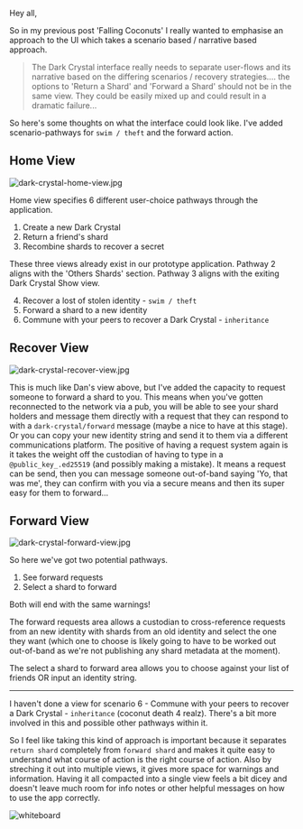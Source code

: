 Hey all,

So in my previous post 'Falling Coconuts' I really wanted to emphasise an approach to the UI which takes a scenario based / narrative based approach.

> The Dark Crystal interface really needs to separate user-flows and its narrative based on the differing scenarios / recovery strategies.... the options to 'Return a Shard' and 'Forward a Shard' should not be in the same view. They could be easily mixed up and could result in a dramatic failure...

So here's some thoughts on what the interface could look like. I've added scenario-pathways for `swim / theft` and the forward action.

## Home View 
![dark-crystal-home-view.jpg]('img/design1.jpg')

Home view specifies 6 different user-choice pathways through the application.

1. Create a new Dark Crystal
2. Return a friend's shard
3. Recombine shards to recover a secret

These three views already exist in our prototype application. Pathway 2  aligns with the 'Others Shards' section. Pathway 3 aligns with the exiting Dark Crystal Show view.

4. Recover a lost of stolen identity - `swim / theft`
5. Forward a shard to a new identity
6. Commune with your peers to recover a Dark Crystal - `inheritance`

## Recover View
![dark-crystal-recover-view.jpg]('img/design2.jpg')

This is much like Dan's view above, but I've added the capacity to request someone to forward a shard to you. This means when you've gotten reconnected to the network via a pub, you will be able to see your shard holders and message them directly with a request that they can respond to with a `dark-crystal/forward` message (maybe a nice to have at this stage). Or you can copy your new identity string and send it to them via a different communications platform. The positive of having a request system again is it takes the weight off the custodian of having to type in a `@public_key_.ed25519` (and possibly making a mistake). It means a request can be send, then you can message someone out-of-band saying 'Yo, that was me', they can confirm with you via a secure means and then its super easy for them to forward...

## Forward View
![dark-crystal-forward-view.jpg]('img/design3.jpg')

So here we've got two potential pathways.

1. See forward requests
2. Select a shard to forward

Both will end with the same warnings!

The forward requests area allows a custodian to cross-reference requests from an new identity with shards from an old identity and select the one they want (which one to choose is likely going to have to be worked out out-of-band as we're not publishing any shard metadata at the moment). 

The select a shard to forward area allows you to choose against your list of friends OR input an identity string.

---

I haven't done a view for scenario 6 - Commune with your peers to recover a Dark Crystal - `inheritance` (coconut death 4 realz). There's a bit more involved in this and possible other pathways within it.

So I feel like taking this kind of approach is important because it separates `return shard` completely from `forward shard` and makes it quite easy to understand what course of action is the right course of action. Also by streching it out into multiple views, it gives more space for warnings and information. Having it all compacted into a single view feels a bit dicey and doesn't leave much room for info notes or other helpful messages on how to use the app correctly.

![whiteboard]('img/whiteboard.jpg')

